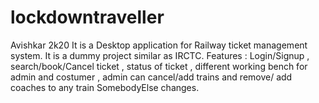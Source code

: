 # lockdowntraveller
Avishkar 2k20
It is a Desktop application for Railway ticket management system.
It is a dummy project similar as IRCTC.
Features : Login/Signup , search/book/Cancel ticket , status of ticket , different working bench for admin and costumer , admin can cancel/add trains and remove/ add coaches to any train
SomebodyElse changes.
